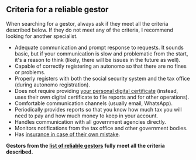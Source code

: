 ## Criteria for a reliable gestor

When searching for a gestor, always ask if they meet all the criteria described below. If they do not meet any of the
criteria, I recommend looking for another specialist.

- Adequate communication and prompt response to requests. It sounds basic, but if your communication is slow and
  problematic from the start, it's a reason to think (likely, there will be issues in the future as well).
- Capable of correctly registering an autonomo so that there are no fines or problems.
- Properly registers with both the social security system and the tax office (during autonomo registration).
- Does not require providing [your personal digital certificate](#providing-a-digital-certificate-to-the-gestor)
  (instead, uses their own digital certificate to file reports and for other operations).
- Comfortable communication channels (usually email, WhatsApp).
- Periodically provides reports so that you know how much tax you will need to pay and how much money to keep in your
  account.
- Handles communication with all government agencies directly.
- Monitors notifications from the tax office and other government bodies.
- Has [insurance in case of their own mistake](#gestors-liability).

**Gestors from the [list of reliable gestors](#reliable-gestors) fully meet all the criteria described.**
